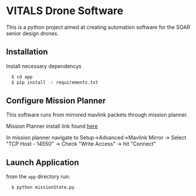 
# VITALS Drone Software

This is a python project aimed at creating automation software for the SOAR senior design 
 drones. 

## Installation

Install necessary dependencys

```bash
  $ cd app
  $ pip install -r requirements.txt
```

##  Configure Mission Planner
    
This software runs from mirrored mavlink packets through mission planner.

Mission Planner install link found [here](https://ardupilot.org/planner/docs/mission-planner-installation.html) 

In mission planner navigate to Setup->Advanced->Mavlink Mirror -> Select "TCP Host  - 14550" -> Check "Write Access" -> hit "Connect"

## Launch Application

from the `app` directory run:

```bash
  $ python missionState.py
```